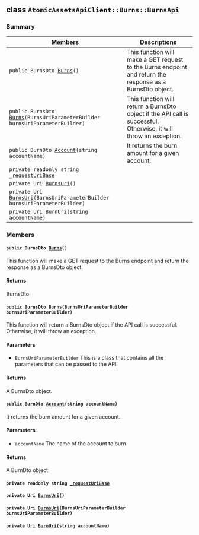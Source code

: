 ## class `AtomicAssetsApiClient::Burns::BurnsApi` 

### Summary

 Members                        | Descriptions                                
--------------------------------|---------------------------------------------
`public BurnsDto `[`Burns`](#class_atomic_assets_api_client_1_1_burns_1_1_burns_api_1a2e4454210656355fc68d2fd454cf75ad)`()` | This function will make a GET request to the Burns endpoint and return the response as a BurnsDto object.
`public BurnsDto `[`Burns`](#class_atomic_assets_api_client_1_1_burns_1_1_burns_api_1a7f8383ecd99252b57d68ee3fe1372aac)`(BurnsUriParameterBuilder burnsUriParameterBuilder)` | This function will return a BurnsDto object if the API call is successful. Otherwise, it will throw an exception.
`public BurnDto `[`Account`](#class_atomic_assets_api_client_1_1_burns_1_1_burns_api_1a477590800625fbc1d4087ee8aec5350b)`(string accountName)` | It returns the burn amount for a given account.
`private readonly string `[`_requestUriBase`](#class_atomic_assets_api_client_1_1_burns_1_1_burns_api_1a1854c4909a1013a684af16fb52e8a387) | 
`private Uri `[`BurnsUri`](#class_atomic_assets_api_client_1_1_burns_1_1_burns_api_1ab7e0279e9f4a23c75ec9cd452b1cec78)`()` | 
`private Uri `[`BurnsUri`](#class_atomic_assets_api_client_1_1_burns_1_1_burns_api_1a72a4a0af9ef4fa0f42ca09627055ca9e)`(BurnsUriParameterBuilder burnsUriParameterBuilder)` | 
`private Uri `[`BurnUri`](#class_atomic_assets_api_client_1_1_burns_1_1_burns_api_1a4b9fa036cab638a320616ffc440c6eb3)`(string accountName)` | 

### Members

#### `public BurnsDto `[`Burns`](#class_atomic_assets_api_client_1_1_burns_1_1_burns_api_1a2e4454210656355fc68d2fd454cf75ad)`()` 

This function will make a GET request to the Burns endpoint and return the response as a BurnsDto object.

#### Returns
BurnsDto

#### `public BurnsDto `[`Burns`](#class_atomic_assets_api_client_1_1_burns_1_1_burns_api_1a7f8383ecd99252b57d68ee3fe1372aac)`(BurnsUriParameterBuilder burnsUriParameterBuilder)` 

This function will return a BurnsDto object if the API call is successful. Otherwise, it will throw an exception.

#### Parameters
* `BurnsUriParameterBuilder` This is a class that contains all the parameters that can be passed to the API.

#### Returns
A BurnsDto object.

#### `public BurnDto `[`Account`](#class_atomic_assets_api_client_1_1_burns_1_1_burns_api_1a477590800625fbc1d4087ee8aec5350b)`(string accountName)` 

It returns the burn amount for a given account.

#### Parameters
* `accountName` The name of the account to burn

#### Returns
A BurnDto object

#### `private readonly string `[`_requestUriBase`](#class_atomic_assets_api_client_1_1_burns_1_1_burns_api_1a1854c4909a1013a684af16fb52e8a387) 

#### `private Uri `[`BurnsUri`](#class_atomic_assets_api_client_1_1_burns_1_1_burns_api_1ab7e0279e9f4a23c75ec9cd452b1cec78)`()` 

#### `private Uri `[`BurnsUri`](#class_atomic_assets_api_client_1_1_burns_1_1_burns_api_1a72a4a0af9ef4fa0f42ca09627055ca9e)`(BurnsUriParameterBuilder burnsUriParameterBuilder)` 

#### `private Uri `[`BurnUri`](#class_atomic_assets_api_client_1_1_burns_1_1_burns_api_1a4b9fa036cab638a320616ffc440c6eb3)`(string accountName)` 

